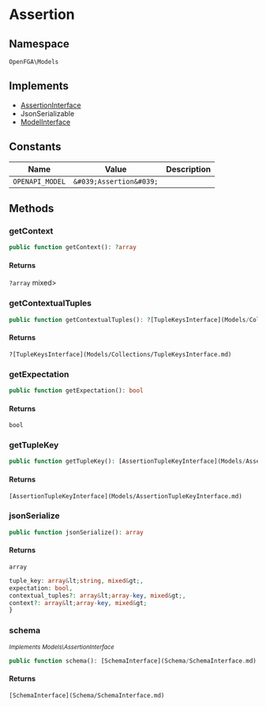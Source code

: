 # Assertion


## Namespace
`OpenFGA\Models`

## Implements
* [AssertionInterface](Models/AssertionInterface.md)
* JsonSerializable
* [ModelInterface](Models/ModelInterface.md)

## Constants
| Name | Value | Description |
|------|-------|-------------|
| `OPENAPI_MODEL` | `&#039;Assertion&#039;` |  |


## Methods
### getContext


```php
public function getContext(): ?array
```



#### Returns
`?array`
 mixed&gt;

### getContextualTuples


```php
public function getContextualTuples(): ?[TupleKeysInterface](Models/Collections/TupleKeysInterface.md)
```



#### Returns
`?[TupleKeysInterface](Models/Collections/TupleKeysInterface.md)`

### getExpectation


```php
public function getExpectation(): bool
```



#### Returns
`bool`

### getTupleKey


```php
public function getTupleKey(): [AssertionTupleKeyInterface](Models/AssertionTupleKeyInterface.md)
```



#### Returns
`[AssertionTupleKeyInterface](Models/AssertionTupleKeyInterface.md)`

### jsonSerialize


```php
public function jsonSerialize(): array
```



#### Returns
`array`
```php
tuple_key: array&lt;string, mixed&gt;,
expectation: bool,
contextual_tuples?: array&lt;array-key, mixed&gt;,
context?: array&lt;array-key, mixed&gt;
}
```

### schema

*<small>Implements Models\AssertionInterface</small>*  

```php
public function schema(): [SchemaInterface](Schema/SchemaInterface.md)
```



#### Returns
`[SchemaInterface](Schema/SchemaInterface.md)`

